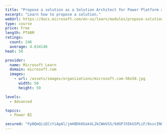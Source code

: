 ```yaml
---
title: "Propose a solution as a Solution Architect for Power Platform and Dynamics 365"
excerpt: "Learn how to propose a solution."
webUrl: https://docs.microsoft.com/en-us/learn/modules/propose-solution/
type: course
price: Free
length: PT40M
ratings:
  count: 246
  average: 4.634146
heat: 50

provider:
  name: Microsoft Learn
  domain: microsoft.com
  images:
    - url: /assets/images/organizations/microsoft.com-50x50.jpg
      width: 50
      height: 50

levels:
  - Advanced

topics:
  - Power BI

secured: "Fp0QmQiiECcYiApAl/jmH8DkKUak4L2kCWmVSS/9dGPJtDkGSPLiF/8sscIN63iqwT9wbeBZ7RXA03FDQUwPVKc8B5vrU7Vm6yodh1hzPe1MyjVfv8x2jFkKotWfpBPFbI6urMq4WCVrBLvqi86UUbaqz5yMYKjUMmtOGBdDBq9QJkiHMjub9yZYa9Q4oFzUiSCFfAKcuLZAFqc6+fQcnUbPwIVGw1h8oKU5TX/rl/2XXK3X2E7H+2oYVADzCVpW2rI9dUW+KfUb+zVTMJQl6qNuFuUDqkcSQ8bLW8rnXzPYJTcNa7CEdVhvZ+kP8YS7Ob9BlppmSA7HCrl/R6nFP0EJNvFCMiO/RouIkof3v8D+/E6oa/gnZf5EEm9yva7mLTYcObssRTWU0LCrn3ql4g==;9DJOVWA5JH2pQWERpVttsA=="
---
```


